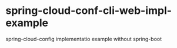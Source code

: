 # spring-cloud-conf-cli-web-impl-example
spring-cloud-config implementatio example without spring-boot
